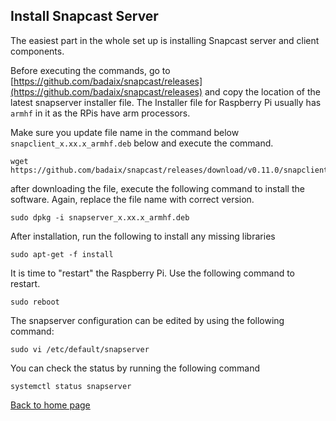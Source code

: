 ## Install Snapcast Server

The easiest part in the whole set up is installing Snapcast server and client components.

Before executing the commands, go to [https://github.com/badaix/snapcast/releases](https://github.com/badaix/snapcast/releases) and copy the location of the latest snapserver installer file. The Installer file for Raspberry Pi usually has `armhf` in it as the RPis have arm processors.

Make sure you update file name in the command below `snapclient_x.xx.x_armhf.deb` below and execute the command.

```
wget https://github.com/badaix/snapcast/releases/download/v0.11.0/snapclient_x.xx.x_armhf.deb
```
after downloading the file, execute the following command to install the software. Again, replace the file name with correct version.

```
sudo dpkg -i snapserver_x.xx.x_armhf.deb
```

After installation, run the following to install any missing libraries

```
sudo apt-get -f install
```

It is time to "restart" the Raspberry Pi. Use the following command to restart.
```
sudo reboot
```

The snapserver configuration can be edited by using the following command:
```
sudo vi /etc/default/snapserver
```

You can check the status by running the following command
```
systemctl status snapserver
```


[Back to home page](README.md)
